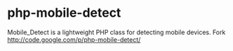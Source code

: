 php-mobile-detect
=================

Mobile_Detect is a lightweight PHP class for detecting mobile devices. Fork http://code.google.com/p/php-mobile-detect/